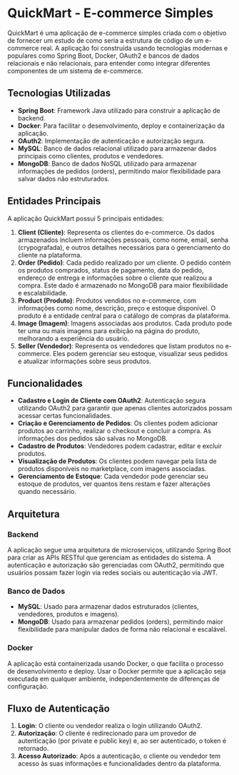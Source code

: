 <h1>QuickMart - E-commerce Simples</h1>

<p>QuickMart é uma aplicação de e-commerce simples criada com o objetivo de fornecer um estudo de como seria a estrutura de código de um e-commerce real. A aplicação foi construída usando tecnologias modernas e populares como Spring Boot, Docker, OAuth2 e bancos de dados relacionais e não relacionais, para entender como integrar diferentes componentes de um sistema de e-commerce.</p>

<h2>Tecnologias Utilizadas</h2>

<ul>
  <li><strong>Spring Boot</strong>: Framework Java utilizado para construir a aplicação de backend.</li>
  <li><strong>Docker</strong>: Para facilitar o desenvolvimento, deploy e containerização da aplicação.</li>
  <li><strong>OAuth2</strong>: Implementação de autenticação e autorização segura.</li>
  <li><strong>MySQL</strong>: Banco de dados relacional utilizado para armazenar dados principais como clientes, produtos e vendedores.</li>
  <li><strong>MongoDB</strong>: Banco de dados NoSQL utilizado para armazenar informações de pedidos (orders), permitindo maior flexibilidade para salvar dados não estruturados.</li>
</ul>

<h2>Entidades Principais</h2>

<p>A aplicação QuickMart possui 5 principais entidades:</p>

<ol>
  <li><strong>Client (Cliente)</strong>: Representa os clientes do e-commerce. Os dados armazenados incluem informações pessoais, como nome, email, senha (crypografada), e outros detalhes necessários para o gerenciamento do cliente na plataforma.</li>
  
  <li><strong>Order (Pedido)</strong>: Cada pedido realizado por um cliente. O pedido contém os produtos comprados, status de pagamento, data do pedido, endereço de entrega e informações sobre o cliente que realizou a compra. Este dado é armazenado no MongoDB para maior flexibilidade e escalabilidade.</li>
  
  <li><strong>Product (Produto)</strong>: Produtos vendidos no e-commerce, com informações como nome, descrição, preço e estoque disponível. O produto é a entidade central para o catálogo de compras da plataforma.</li>
  
  <li><strong>Image (Imagem)</strong>: Imagens associadas aos produtos. Cada produto pode ter uma ou mais imagens para exibição na página do produto, melhorando a experiência do usuário.</li>
  
  <li><strong>Seller (Vendedor)</strong>: Representa os vendedores que listam produtos no e-commerce. Eles podem gerenciar seu estoque, visualizar seus pedidos e atualizar informações sobre seus produtos.</li>
</ol>

<h2>Funcionalidades</h2>

<ul>
  <li><strong>Cadastro e Login de Cliente com OAuth2</strong>: Autenticação segura utilizando OAuth2 para garantir que apenas clientes autorizados possam acessar certas funcionalidades.</li>
  <li><strong>Criação e Gerenciamento de Pedidos</strong>: Os clientes podem adicionar produtos ao carrinho, realizar o checkout e concluir a compra. As informações dos pedidos são salvas no MongoDB.</li>
  <li><strong>Cadastro de Produtos</strong>: Vendedores podem cadastrar, editar e excluir produtos.</li>
  <li><strong>Visualização de Produtos</strong>: Os clientes podem navegar pela lista de produtos disponíveis no marketplace, com imagens associadas.</li>
  <li><strong>Gerenciamento de Estoque</strong>: Cada vendedor pode gerenciar seu estoque de produtos, ver quantos itens restam e fazer alterações quando necessário.</li>
</ul>

<h2>Arquitetura</h2>

<h3>Backend</h3>
<p>A aplicação segue uma arquitetura de microserviços, utilizando Spring Boot para criar as APIs RESTful que gerenciam as entidades do sistema. A autenticação e autorização são gerenciadas com OAuth2, permitindo que usuários possam fazer login via redes sociais ou autenticação via JWT.</p>

<h3>Banco de Dados</h3>
<ul>
  <li><strong>MySQL</strong>: Usado para armazenar dados estruturados (clientes, vendedores, produtos e imagens).</li>
  <li><strong>MongoDB</strong>: Usado para armazenar pedidos (orders), permitindo maior flexibilidade para manipular dados de forma não relacional e escalável.</li>
</ul>

<h3>Docker</h3>
<p>A aplicação está containerizada usando Docker, o que facilita o processo de desenvolvimento e deploy. Usar o Docker permite que a aplicação seja executada em qualquer ambiente, independentemente de diferenças de configuração.</p>

<h2>Fluxo de Autenticação</h2>

<ol>
  <li><strong>Login</strong>: O cliente ou vendedor realiza o login utilizando OAuth2.</li>
  <li><strong>Autorização</strong>: O cliente é redirecionado para um provedor de autenticação (por private e public key) e, ao ser autenticado, o token é retornado.</li>
  <li><strong>Acesso Autorizado</strong>: Após a autenticação, o cliente ou vendedor tem acesso às suas informações e funcionalidades dentro da plataforma.</li>
</ol>
